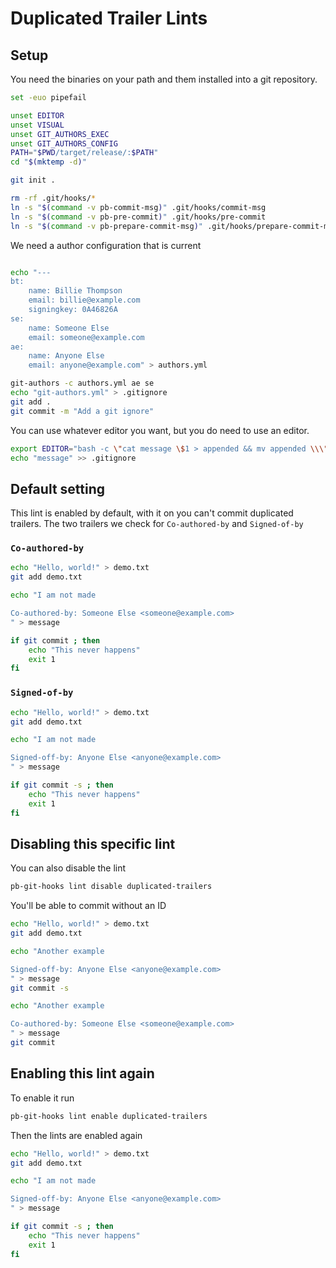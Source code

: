 # Duplicated Trailer Lints

## Setup

You need the binaries on your path and them installed into a git
repository.

``` bash
set -euo pipefail

unset EDITOR
unset VISUAL
unset GIT_AUTHORS_EXEC
unset GIT_AUTHORS_CONFIG
PATH="$PWD/target/release/:$PATH"
cd "$(mktemp -d)"

git init .

rm -rf .git/hooks/*
ln -s "$(command -v pb-commit-msg)" .git/hooks/commit-msg
ln -s "$(command -v pb-pre-commit)" .git/hooks/pre-commit
ln -s "$(command -v pb-prepare-commit-msg)" .git/hooks/prepare-commit-msg
```

We need a author configuration that is current

``` bash

echo "---
bt:
    name: Billie Thompson
    email: billie@example.com
    signingkey: 0A46826A
se:
    name: Someone Else
    email: someone@example.com
ae:
    name: Anyone Else
    email: anyone@example.com" > authors.yml

git-authors -c authors.yml ae se
echo "git-authors.yml" > .gitignore
git add .
git commit -m "Add a git ignore"
```

You can use whatever editor you want, but you do need to use an editor.

``` bash
export EDITOR="bash -c \"cat message \$1 > appended && mv appended \\\"\\\$1\\\"\" -- "
echo "message" >> .gitignore
```

## Default setting

This lint is enabled by default, with it on you can't commit duplicated
trailers. The two trailers we check for `Co-authored-by` and
`Signed-of-by`

### `Co-authored-by`

``` bash
echo "Hello, world!" > demo.txt
git add demo.txt

echo "I am not made

Co-authored-by: Someone Else <someone@example.com>
" > message

if git commit ; then
    echo "This never happens" 
    exit 1
fi
```

### `Signed-of-by`

``` bash
echo "Hello, world!" > demo.txt
git add demo.txt

echo "I am not made

Signed-off-by: Anyone Else <anyone@example.com>
" > message

if git commit -s ; then
    echo "This never happens" 
    exit 1
fi
```

## Disabling this specific lint

You can also disable the lint

``` bash
pb-git-hooks lint disable duplicated-trailers
```

You'll be able to commit without an ID

``` bash
echo "Hello, world!" > demo.txt
git add demo.txt

echo "Another example

Signed-off-by: Anyone Else <anyone@example.com>
" > message
git commit -s

echo "Another example

Co-authored-by: Someone Else <someone@example.com>
" > message
git commit
```

## Enabling this lint again

To enable it run

``` bash
pb-git-hooks lint enable duplicated-trailers
```

Then the lints are enabled again

``` bash
echo "Hello, world!" > demo.txt
git add demo.txt

echo "I am not made

Signed-off-by: Anyone Else <anyone@example.com>
" > message

if git commit -s ; then
    echo "This never happens" 
    exit 1
fi
```

